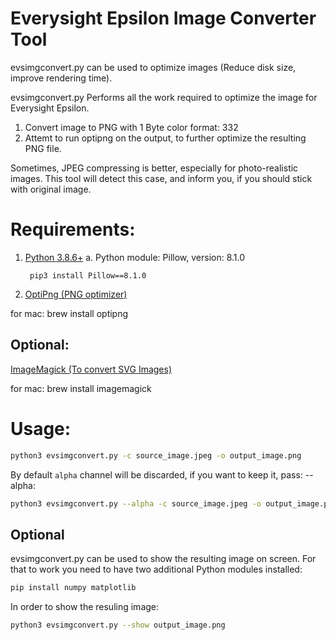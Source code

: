 # Everysight Epsilon Image Converter Tool

evsimgconvert.py can be used to optimize images (Reduce disk size, improve rendering time).

evsimgconvert.py Performs all the work required to optimize the image for Everysight Epsilon.
1. Convert image to PNG with 1 Byte color format: 332
2. Attemt to run optipng on the output, to further optimize the resulting PNG file.

Sometimes, JPEG compressing is better, especially for photo-realistic images.
This tool will detect this case, and inform you, if you should stick with original image.


# Requirements:
1. [Python 3.8.6+](https://www.python.org/)
    a. Python module: Pillow, version: 8.1.0
        
        pip3 install Pillow==8.1.0
2. [OptiPng (PNG optimizer)](http://optipng.sourceforge.net/)

for mac:  brew install optipng
## Optional:

[ImageMagick (To convert SVG Images)](https://imagemagick.org/index.php)

for mac: brew install imagemagick

# Usage:

```bash
python3 evsimgconvert.py -c source_image.jpeg -o output_image.png
```
By default `alpha` channel will be discarded, if you want to keep it, pass: --alpha:
```bash
python3 evsimgconvert.py --alpha -c source_image.jpeg -o output_image.png
```


## Optional
evsimgconvert.py can be used to show the resulting image on screen.
For that to work you need to have two additional Python modules installed:

```bash
pip install numpy matplotlib
```

In order to show the resuling image:
```bash
python3 evsimgconvert.py --show output_image.png
```
